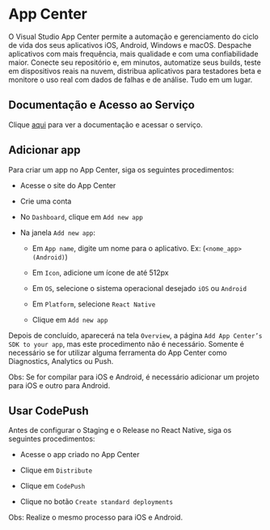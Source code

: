 # App Center

O Visual Studio App Center permite a automação e gerenciamento do ciclo de vida dos seus aplicativos iOS, Android, Windows e macOS. Despache aplicativos com mais frequência, mais qualidade e com uma confiabilidade maior. Conecte seu repositório e, em minutos, automatize seus builds, teste em dispositivos reais na nuvem, distribua aplicativos para testadores beta e monitore o uso real com dados de falhas e de análise. Tudo em um lugar.

## Documentação e Acesso ao Serviço

Clique [aqui](https://appcenter.ms) para ver a documentação e acessar o serviço.

## Adicionar app

Para criar um app no App Center, siga os seguintes procedimentos:

- Acesse o site do App Center

- Crie uma conta

- No `Dashboard`, clique em `Add new app`

- Na janela `Add new app`:

  - Em `App name`, digite um nome para o aplicativo. Ex: (`<nome_app> (Android)`)

  - Em `Icon`, adicione um ícone de até 512px

  - Em `OS`, selecione o sistema operacional desejado `iOS` ou `Android`

  - Em `Platform`, selecione `React Native`

  - Clique em `Add new app`

Depois de concluído, aparecerá na tela `Overview`, a página `Add App Center’s SDK to your app`, mas este procedimento não é necessário. Somente é necessário se for utilizar alguma ferramenta do App Center como Diagnostics, Analytics ou Push.  

Obs: Se for compilar para iOS e Android, é necessário adicionar um projeto para iOS e outro para Android.

## Usar CodePush

Antes de configurar o Staging e o Release no React Native, siga os seguintes procedimentos:

- Acesse o app criado no App Center

- Clique em `Distribute`

- Clique em `CodePush`

- Clique no botão `Create standard deployments`

Obs: Realize o mesmo processo para iOS e Android.